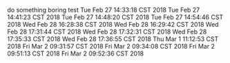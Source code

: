 
do something boring
test
Tue Feb 27 14:33:18 CST 2018
Tue Feb 27 14:41:23 CST 2018
Tue Feb 27 14:48:20 CST 2018
Tue Feb 27 14:54:46 CST 2018
Wed Feb 28 16:28:38 CST 2018
Wed Feb 28 16:29:42 CST 2018
Wed Feb 28 17:31:44 CST 2018
Wed Feb 28 17:32:31 CST 2018
Wed Feb 28 17:35:33 CST 2018
Wed Feb 28 17:36:55 CST 2018
Thu Mar 1 11:12:53 CST 2018
Fri Mar 2 09:31:57 CST 2018
Fri Mar 2 09:34:08 CST 2018
Fri Mar 2 09:51:13 CST 2018
Fri Mar 2 09:52:36 CST 2018

